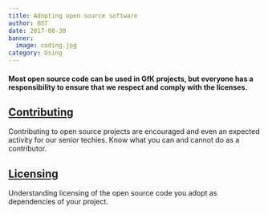 ```yaml
---
title: Adopting open source software
author: OST
date: 2017-08-30
banner:
  image: coding.jpg
category: Using
---
```


#### Most open source code can be used in GfK projects, but everyone has a responsibility to ensure that we respect and comply with the licenses.


## [Contributing](../contributing)

Contributing to open source projects are encouraged and even an expected activity for our senior
techies. Know what you can and cannot do as a contributor.

## [Licensing](../../resources/licensing)

Understanding licensing of the open source code you adopt as dependencies of your project.



